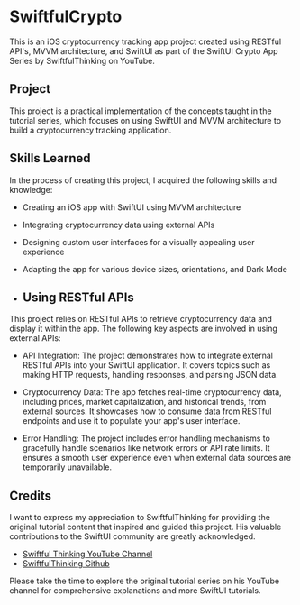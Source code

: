 # SwiftfulCrypto

This is an iOS cryptocurrency tracking app project created using RESTful API's, MVVM architecture, and SwiftUI as part of the SwiftUI Crypto App Series by SwiftfulThinking on YouTube.

## Project

This project is a practical implementation of the concepts taught in the tutorial series, which focuses on using SwiftUI and MVVM architecture to build a cryptocurrency tracking application.

## Skills Learned

In the process of creating this project, I acquired the following skills and knowledge:

- Creating an iOS app with SwiftUI using MVVM architecture
- Integrating cryptocurrency data using external APIs
- Designing custom user interfaces for a visually appealing user experience
- Adapting the app for various device sizes, orientations, and Dark Mode

- ## Using RESTful APIs

This project relies on RESTful APIs to retrieve cryptocurrency data and display it within the app. The following key aspects are involved in using external APIs:

- API Integration: The project demonstrates how to integrate external RESTful APIs into your SwiftUI application. It covers topics such as making HTTP requests, handling responses, and parsing JSON data.

- Cryptocurrency Data: The app fetches real-time cryptocurrency data, including prices, market capitalization, and historical trends, from external sources. It showcases how to consume data from RESTful endpoints and use it to populate your app's user interface.

- Error Handling: The project includes error handling mechanisms to gracefully handle scenarios like network errors or API rate limits. It ensures a smooth user experience even when external data sources are temporarily unavailable.


## Credits

I want to express my appreciation to SwiftfulThinking for providing the original tutorial content that inspired and guided this project. His valuable contributions to the SwiftUI community are greatly acknowledged.

- [Swiftful Thinking YouTube Channel](https://www.youtube.com/@SwiftfulThinking)
- [SwiftfulThinking Github](https://github.com/SwiftfulThinking)

Please take the time to explore the original tutorial series on his YouTube channel for comprehensive explanations and more SwiftUI tutorials.

